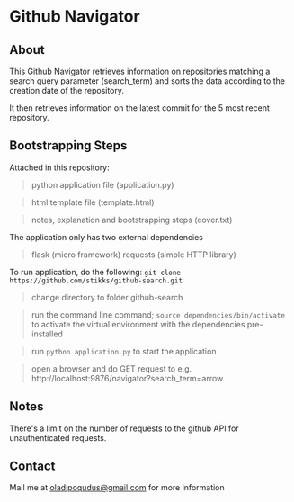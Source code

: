Github Navigator
====================

## About

This Github Navigator retrieves information on repositories matching a search query parameter (search_term) and sorts the data according to the creation date of the repository.

It then retrieves information on the latest commit for the 5 most recent repository.

## Bootstrapping Steps

Attached in this repository:
> python application file (application.py)

> html template file (template.html)

> notes, explanation and bootstrapping steps (cover.txt)

The application only has two external dependencies
> flask (micro framework)
> requests (simple HTTP library)

To run application, do the following:
``` git clone https://github.com/stikks/github-search.git ```

> change directory to folder github-search

> run the command line command; ``` source dependencies/bin/activate ```  to activate the virtual environment with the dependencies pre-installed

> run ```python application.py``` to start the application

> open a browser and do GET request to e.g. http://localhost:9876/navigator?search_term=arrow


## Notes

There's a limit on the number of requests to the github API for unauthenticated requests.

## Contact

Mail me at oladipoqudus@gmail.com for more information
